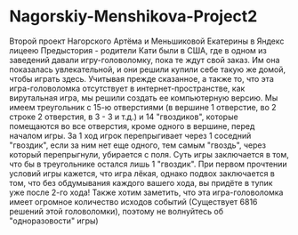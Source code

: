 # Nagorskiy-Menshikova-Project2
Второй проект Нагорского Артёма и Меньшиковой Екатерины в Яндекс лицеею
Предыстория - родители Кати были в США, где в одном из заведений давали игру-головоломку, пока те ждут свой заказ. Им она показалась увлекательной, и они решили купили себе такую же домой, чтобы играть здесь. Учитывая прежде сказанное, а также то, что эта игра-головоломка отсутствует в интернет-пространстве, как вирутальная игра, мы решили создать ее компьютерную версию.
Мы имеем треугольник с 15-ю отверстиями (в вершине 1 отверстие, во 2 строке 2 отверстия, в 3 - 3 и т.д.) и 14 "гвоздиков", которые помещаются во все отверстия, кроме одного в вершине, перед началом игры. За 1 ход игрок перепрыгивает через 1 соседний "гвоздик", если за ним нет еще одного, тем самым "гвоздь", через который перепрыгнули, убирается с поля. Суть игры заключается в том, что бы в треугольнике остался лишь 1 "гвоздик". При первом прочтении условий игры кажется, что игра лёкая, однако подвох заключается в том, что без обдумывания каждого вашего хода, вы придёте в тупик уже после 2-го хода! Также хотим заметить, что эта игра-головоломка имеет огромное количество исходов событий (Существует 6816 решений этой головоломки), поэтому не волнуйтесь об "одноразовости" игры)
